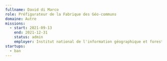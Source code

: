 ```yaml
---
fullname: David di Marco
role: Préfigurateur de la Fabrique des Géo-communs
domaine: Autre
missions:
  - start: 2021-09-13
    end: 2021-12-31
    status: admin
    employer: Institut national de l'information géographique et forestière
startups:
  - ban
---
```


